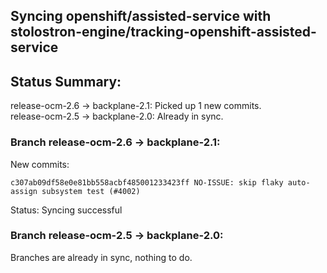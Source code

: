 ## Syncing openshift/assisted-service with stolostron-engine/tracking-openshift-assisted-service

## Status Summary:

release-ocm-2.6 -> backplane-2.1: Picked up 1 new commits.  
release-ocm-2.5 -> backplane-2.0: Already in sync.  

### Branch release-ocm-2.6 -> backplane-2.1:

New commits:

```
c307ab09df58e0e81bb558acbf485001233423ff NO-ISSUE: skip flaky auto-assign subsystem test (#4002)
```

Status: Syncing successful

### Branch release-ocm-2.5 -> backplane-2.0:

Branches are already in sync, nothing to do.
